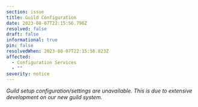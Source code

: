 ```yaml
---
section: issue
title: Guild Configuration
date: 2023-08-07T22:15:56.796Z
resolved: false
draft: false
informational: true
pin: false
resolvedWhen: 2023-08-07T22:15:56.823Z
affected:
  - Configuration Services
  - ""
severity: notice
---
```

*Guild setup configuration/settings are unavailable. This is due to extensive development on our new guild system.*